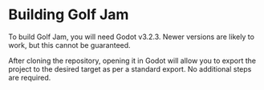 Building Golf Jam
=================
To build Golf Jam, you will need Godot v3.2.3. Newer versions are likely to work, but this cannot be guaranteed.

After cloning the repository, opening it in Godot will allow you to export the project to the desired target as per a standard export. No additional steps are required.

